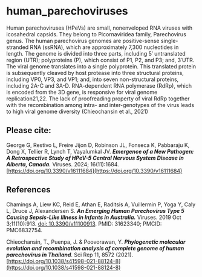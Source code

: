 # human_parechoviruses
Human parechoviruses (HPeVs) are small, nonenveloped RNA viruses with icosahedral capsids. They belong to Picornaviridea family, Parechovirus genus. The human parechovirus genomes are positive-sense single-stranded RNA (ssRNA), which are approximately 7,300 nucleotides in length. The genome is divided into three parts, including 5′ untranslated region (UTR); polyproteins (P), which consist of P1, P2, and P3; and, 3′UTR. The viral genome translates into a single polyprotein. This translated protein is subsequently cleaved by host protease into three structural proteins, including VP0, VP3, and VP1; and, into seven non-structural proteins, including 2A-C and 3A-D. RNA-dependent RNA polymerase (RdRp), which is encoded from the 3D gene, is responsive for viral genome replication21,22. The lack of proofreading property of viral RdRp together with the recombination among intra- and inter-genotypes of the virus leads to high viral genome diversity (Chieochansin et al., 2021)

## Please cite:
George G, Restivo L, Freire Jijon D, Robinson JL, Fonseca K, Pabbaraju K, Dong X, Tellier R, Lynch T, Vayalumkal JV. ***Emergence of a New Pathogen: A Retrospective Study of HPeV-5 Central Nervous System Disease in Alberta, Canada.*** Viruses. 2024; 16(11):1684. [https://doi.org/10.3390/v16111684](https://doi.org/10.3390/v16111684)

## References
Chamings A, Liew KC, Reid E, Athan E, Raditsis A, Vuillermin P, Yoga Y, Caly L, Druce J, Alexandersen S. ***An Emerging Human Parechovirus Type 5 Causing Sepsis-Like Illness in Infants in Australia.*** Viruses. 2019 Oct 3;11(10):913. [doi: 10.3390/v11100913](https://www.mdpi.com/1999-4915/11/10/913). PMID: 31623340; PMCID: PMC6832754.

Chieochansin, T., Puenpa, J. & Poovorawan, Y. ***Phylogenetic molecular evolution and recombination analysis of complete genome of human parechovirus in Thailand***. Sci Rep 11, 8572 (2021). [https://doi.org/10.1038/s41598-021-88124-8](https://doi.org/10.1038/s41598-021-88124-8)
